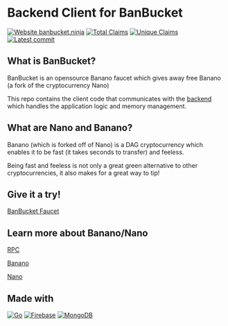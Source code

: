 # Backend Client for BanBucket

[![Website banbucket.ninja](https://img.shields.io/website-up-down-green-red/https/banbucket.ninja.svg)](https://www.banbucket.ninja/)
[![Total Claims](https://badgen.net/https/banbucket-infoservice.vercel.app/api/totalclaims)](https://www.banbucket.ninja/#/stats)
[![Unique Claims](https://badgen.net/https/banbucket-infoservice.vercel.app/api/uniqueclaims)](https://www.banbucket.ninja/#/stats)
[![Latest commit](https://badgen.net/github/last-commit/kevinli23/banbucket-backend/main)](https://GitHub.com/kevinli23/banbucket-backend/commit/)

## What is BanBucket?

BanBucket is an opensource Banano faucet which gives away free Banano (a fork of the cryptocurrency Nano)

This repo contains the client code that communicates with the [backend](https://github.com/kevinli23/banbucket-backend) which handles the application logic and memory management.

## What are Nano and Banano?

Banano (which is forked off of Nano) is a DAG cryptocurrency which enables it to be fast (it takes seconds to transfer) and feeless.

Being fast and feeless is not only a great green alternative to other cryptocurrencies, it also makes for a great way to tip!

## Give it a try!

[BanBucket Faucet](https://www.banbucket.ninja/)

## Learn more about Banano/Nano

[RPC](https://docs.nano.org/commands/rpc-protocol/)

[Banano](https://banano.cc/)

[Nano](https://nano.org/)

## Made with

[![Go](https://img.shields.io/badge/--00ADD8?logo=go&logoColor=ffffff)](https://golang.org/)
[![Firebase](https://img.shields.io/badge/--F7DF1E?logo=firebase&color=white)](https://firebase.google.com/)
[![MongoDB](https://img.shields.io/badge/--F7DF1E?logo=mongodb&color=white)](https://www.mongodb.com/)
